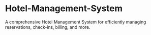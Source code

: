 # Hotel-Management-System
A comprehensive Hotel Management System for efficiently managing reservations, check-ins, billing, and more.
